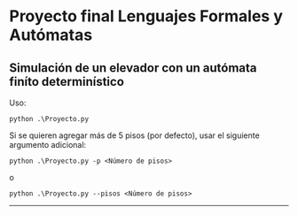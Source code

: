 # Proyecto final Lenguajes Formales y Autómatas

## Simulación de un elevador con un autómata finíto determinístico

Uso: 
    
    python .\Proyecto.py

Si se quieren agregar más de 5 pisos (por defecto), usar el siguiente
argumento adicional:

    python .\Proyecto.py -p <Número de pisos>

o

    python .\Proyecto.py --pisos <Número de pisos>

---